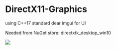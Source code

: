 # DirectX11-Graphics

using C++17 standard
dear imgui for UI

Needed from NuGet store:
directxtk_desktop_win10

![](https://user-images.githubusercontent.com/40013370/84942911-dffa2980-b0e3-11ea-97fa-e419d1b19bc0.png)
